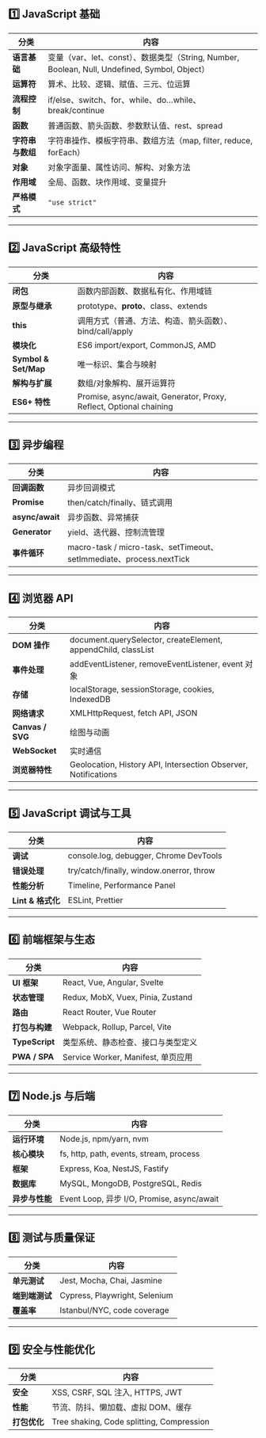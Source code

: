 ## 1️⃣ JavaScript 基础

|分类|内容|
|---|---|
|**语言基础**|变量（var、let、const）、数据类型（String, Number, Boolean, Null, Undefined, Symbol, Object）|
|**运算符**|算术、比较、逻辑、赋值、三元、位运算|
|**流程控制**|if/else、switch、for、while、do…while、break/continue|
|**函数**|普通函数、箭头函数、参数默认值、rest、spread|
|**字符串与数组**|字符串操作、模板字符串、数组方法（map, filter, reduce, forEach）|
|**对象**|对象字面量、属性访问、解构、对象方法|
|**作用域**|全局、函数、块作用域、变量提升|
|**严格模式**|`"use strict"`|

---

## 2️⃣ JavaScript 高级特性

|分类|内容|
|---|---|
|**闭包**|函数内部函数、数据私有化、作用域链|
|**原型与继承**|prototype、**proto**、class、extends|
|**this**|调用方式（普通、方法、构造、箭头函数）、bind/call/apply|
|**模块化**|ES6 import/export, CommonJS, AMD|
|**Symbol & Set/Map**|唯一标识、集合与映射|
|**解构与扩展**|数组/对象解构、展开运算符|
|**ES6+ 特性**|Promise, async/await, Generator, Proxy, Reflect, Optional chaining|

---

## 3️⃣ 异步编程

|分类|内容|
|---|---|
|**回调函数**|异步回调模式|
|**Promise**|then/catch/finally、链式调用|
|**async/await**|异步函数、异常捕获|
|**Generator**|yield、迭代器、控制流管理|
|**事件循环**|macro-task / micro-task、setTimeout、setImmediate、process.nextTick|

---

## 4️⃣ 浏览器 API

|分类|内容|
|---|---|
|**DOM 操作**|document.querySelector, createElement, appendChild, classList|
|**事件处理**|addEventListener, removeEventListener, event 对象|
|**存储**|localStorage, sessionStorage, cookies, IndexedDB|
|**网络请求**|XMLHttpRequest, fetch API, JSON|
|**Canvas / SVG**|绘图与动画|
|**WebSocket**|实时通信|
|**浏览器特性**|Geolocation, History API, Intersection Observer, Notifications|

---

## 5️⃣ JavaScript 调试与工具

|分类|内容|
|---|---|
|**调试**|console.log, debugger, Chrome DevTools|
|**错误处理**|try/catch/finally, window.onerror, throw|
|**性能分析**|Timeline, Performance Panel|
|**Lint & 格式化**|ESLint, Prettier|

---

## 6️⃣ 前端框架与生态

|分类|内容|
|---|---|
|**UI 框架**|React, Vue, Angular, Svelte|
|**状态管理**|Redux, MobX, Vuex, Pinia, Zustand|
|**路由**|React Router, Vue Router|
|**打包与构建**|Webpack, Rollup, Parcel, Vite|
|**TypeScript**|类型系统、静态检查、接口与类型定义|
|**PWA / SPA**|Service Worker, Manifest, 单页应用|

---

## 7️⃣ Node.js 与后端

|分类|内容|
|---|---|
|**运行环境**|Node.js, npm/yarn, nvm|
|**核心模块**|fs, http, path, events, stream, process|
|**框架**|Express, Koa, NestJS, Fastify|
|**数据库**|MySQL, MongoDB, PostgreSQL, Redis|
|**异步与性能**|Event Loop, 异步 I/O, Promise, async/await|

---

## 8️⃣ 测试与质量保证

|分类|内容|
|---|---|
|**单元测试**|Jest, Mocha, Chai, Jasmine|
|**端到端测试**|Cypress, Playwright, Selenium|
|**覆盖率**|Istanbul/NYC, code coverage|

---

## 9️⃣ 安全与性能优化

|分类|内容|
|---|---|
|**安全**|XSS, CSRF, SQL 注入, HTTPS, JWT|
|**性能**|节流、防抖、懒加载、虚拟 DOM、缓存|
|**打包优化**|Tree shaking, Code splitting, Compression|